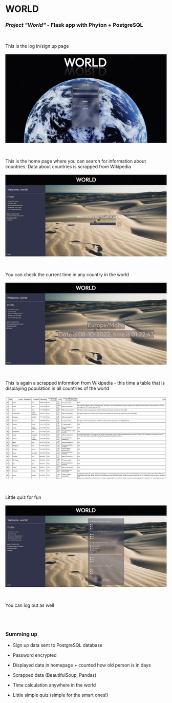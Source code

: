 # WORLD
### *Project "World"* - Flask app with Phyton + PostgreSQL
<br>
<p>
  This is the log in/sign up page
  <br />
  <br />
  <img src="static/pics/world-login.jpg" />
</p>
<br>
<p>
  This is the home page where you can search for information about countries. Data about countries is scrapped from Wikipedia
  <br />
  <br />
  <img src="static/pics/world-home.jpg" />
</p>
<br>
<p>
  You can check the current time in any country in the world
  <br />
  <br />
  <img src="static/pics/world-time.jpg" />
</p>
<br>
<p>
  This is again a scrapped informtion from Wikipedia - this time a table that is displaying population in all countries of the world
  <br />
  <br />
  <img src="static/pics/world-table.jpg" />
</p>
<br>
<p>
  Little quiz for fun
  <br />
  <br />
  <img src="static/pics/world-quiz.jpg" />
</p>
<br>
<p>
   You can log out as well
</p>
<br />
<br />

### Summing up
* Sign up data sent to PostgreSQL database

* Password encrypted

* Displayed data in homepage + counted how old person is in days

* Scrapped data (BeautifulSoup, Pandas)

* Time calculation anywhere in the world

* Little simple quiz (simple for the smart ones!)
